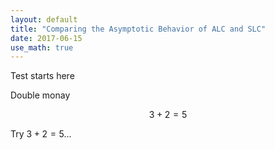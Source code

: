 ```yaml
---
layout: default
title: "Comparing the Asymptotic Behavior of ALC and SLC"
date: 2017-06-15
use_math: true
---
```


Test starts here

<script type="math/tex">3+2=5</script>

Double monay

$$3+2=5$$

Try $3+2=5$...
